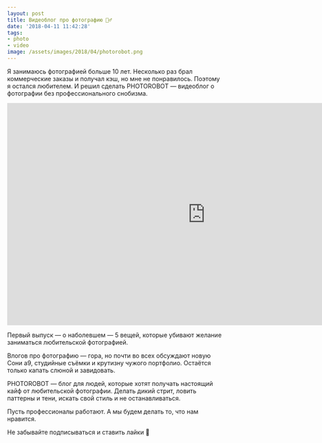 ```yaml
---
layout: post
title: Видеоблог про фотографию 🤷‍♂️
date: '2018-04-11 11:42:28'
tags:
- photo
- video
image: /assets/images/2018/04/photorobot.png
---
```


Я занимаюсь фотографией больше 10 лет. Несколько раз брал коммерческие заказы и получал кэш, но мне не понравилось. Поэтому я остался любителем. И решил сделать PHOTOROBOT — видеоблог о фотографии без профессионального снобизма.

<iframe width="920" height="517" src="https://www.youtube.com/embed/ZnLQekfNdPo?rel=0" frameborder="0" allow="autoplay; encrypted-media" allowfullscreen></iframe>

Первый выпуск — о наболевшем — 5 вещей, которые убивают желание заниматься любительской фотографией.

Влогов про фотографию — гора, но почти во всех обсуждают новую Сони а9, студийные съёмки и крутизну чужого портфолио. Остаётся только капать слюной и завидовать.

PHOTOROBOT — блог для людей, которые хотят получать настоящий кайф от любительской фотографии. Делать дикий стрит, ловить паттерны и тени, искать свой стиль и не останавливаться.

Пусть профессионалы работают. А мы будем делать то, что нам нравится.

Не забывайте подписываться и ставить лайки 📸